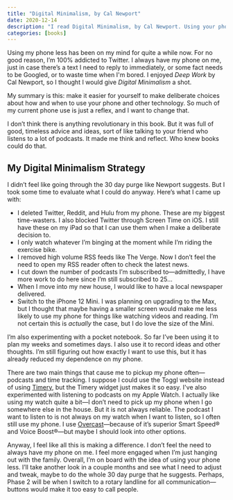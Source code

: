 ```yaml
---
title: "Digital Minimalism, by Cal Newport"
date: 2020-12-14
description: "I read Digital Minimalism, by Cal Newport. Using your phone less seems like a good idea."
categories: [books]
---
```


Using my phone less has been on my mind for quite a while now. For no good reason, I’m 100% addicted to Twitter. I always have my phone on me, just in case there’s a text I need to reply to immediately, or some fact needs to be Googled, or to waste time when I'm bored. I enjoyed _Deep Work_ by Cal Newport, so I thought I would give _Digital Minimalism_ a shot.

My summary is this: make it easier for yourself to make deliberate choices about how and when to use your phone and other technology. So much of my current phone use is just a reflex, and I want to change that.

I don’t think there is anything revolutionary in this book. But it was full of good, timeless advice and ideas, sort of like talking to your friend who listens to a lot of podcasts. It made me think and reflect. Who knew books could do that.

## My Digital Minimalism Strategy

I didn’t feel like going through the 30 day purge like Newport suggests. But I took some time to evaluate what I could do anyway. Here’s what I came up with:

-   I deleted Twitter, Reddit, and Hulu from my phone. These are my biggest time-wasters. I also blocked Twitter through Screen Time on iOS. I still have these on my iPad so that I can use them when I make a deliberate decision to.
-   I only watch whatever I’m binging at the moment while I’m riding the exercise bike.
-   I removed high volume RSS feeds like The Verge. Now I don’t feel the need to open my RSS reader often to check the latest news.
-   I cut down the number of podcasts I’m subscribed to—admittedly, I have more work to do here since I’m still subscribed to 25…
-   When I move into my new house, I would like to have a local newspaper delivered.
-   Switch to the iPhone 12 Mini. I was planning on upgrading to the Max, but I thought that maybe having a smaller screen would make me less likely to use my phone for things like watching videos and reading. I’m not certain this is _actually_ the case, but I do love the size of the Mini.

I’m also experimenting with a pocket notebook. So far I’ve been using it to plan my weeks and sometimes days. I also use it to record ideas and other thoughts. I’m still figuring out how exactly I want to use this, but it has already reduced my dependence on my phone.

There are two main things that cause me to pickup my phone often—podcasts and time tracking. I suppose I could use the Toggl website instead of using [Timery](https://timeryapp.com), but the Timery widget just makes it so easy. I've also experimented with listening to podcasts on my Apple Watch. I actually like using my watch quite a bit—I don’t need to pick up my phone when I go somewhere else in the house. But it is not always reliable. The podcast I want to listen to is not always on my watch when I want to listen, so I often still use my phone. I use [Overcast](https://overcast.fm)—because of it’s superior Smart Speed® and Voice Boost®—but maybe I should look into other options.

Anyway, I feel like all this is making a difference. I don’t feel the need to always have my phone on me. I feel more engaged when I’m just hanging out with the family. Overall, I’m on board with the idea of using your phone less. I’ll take another look in a couple months and see what I need to adjust and tweak, maybe to do the whole 30 day purge that he suggests. Perhaps, Phase 2 will be when I switch to a rotary landline for all communication—buttons would make it too easy to call people.
